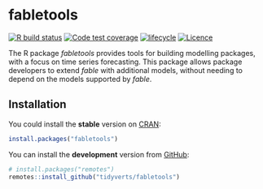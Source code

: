 
<!-- README.md is generated from README.Rmd. Please edit that file -->

# fabletools

[![R build
status](https://github.com/tidyverts/fabletools/workflows/R-CMD-check/badge.svg)](https://github.com/tidyverts/fabletools)
[![Code test
coverage](https://codecov.io/gh/tidyverts/fabletools/branch/master/graph/badge.svg)](https://codecov.io/gh/tidyverts/fabletools?branch=master)
[![lifecycle](https://img.shields.io/badge/lifecycle-experimental-orange.svg)](https://www.tidyverse.org/lifecycle/#experimental)
[![Licence](https://img.shields.io/badge/licence-GPL--3-blue.svg)](https://www.gnu.org/licenses/gpl-3.0.en.html)

The R package *fabletools* provides tools for building modelling
packages, with a focus on time series forecasting. This package allows
package developers to extend *fable* with additional models, without
needing to depend on the models supported by *fable*.

## Installation

You could install the **stable** version on
[CRAN](https://cran.r-project.org/package=fabletools):

``` r
install.packages("fabletools")
```

You can install the **development** version from
[GitHub](https://github.com/tidyverts/fabletools):

``` r
# install.packages("remotes")
remotes::install_github("tidyverts/fabletools")
```
